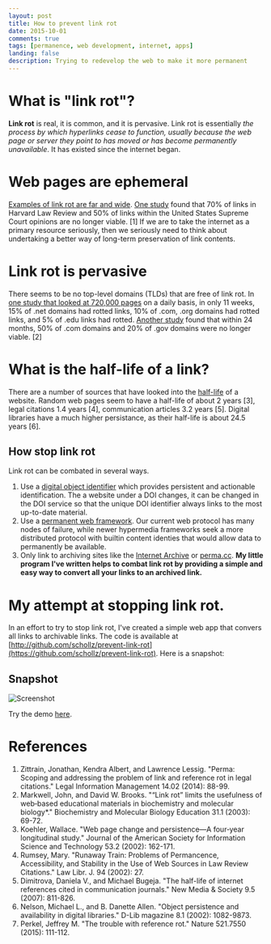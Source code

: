 ```yaml
---
layout: post
title: How to prevent link rot
date: 2015-10-01
comments: true
tags: [permanence, web development, internet, apps]
landing: false
description: Trying to redevelop the web to make it more permanent
---
```


# What is "link rot"?

**Link rot** is real, it is common, and it is pervasive. Link rot is essentially *the process by which hyperlinks cease to function, usually because the web page or server they point to has moved or has become permanently unavailable*. It has existed since the internet began.

# Web pages are ephemeral

[Examples of link rot are far and wide](https://web.archive.org/web/20151001235130/http://www.informationr.net/ir/9-2/paper174.html).  [One study](http://dx.doi.org/10.1017/S1472669614000255) found that 70% of links in Harvard Law Review and 50% of links within the United States Supreme Court opinions are no longer viable. [1] If we are to take the internet as a primary resource seriously, then we seriously need to think about undertaking a better way of long-term preservation of link contents.

# Link rot is pervasive

There seems to be no top-level domains (TLDs) that are free of link rot. In [one study that looked at 720,000 pages](http://research.microsoft.com/pubs/73808/p97-fetterly.pdf) on a daily basis, in only 11 weeks, 15% of .net domains had rotted links, 10% of .com, .org domains had rotted links, and 5% of .edu links had rotted. [Another study](http://dx.doi.org/10.1002/bmb.2003.494031010165) found that within 24 months, 50% of .com domains and 20% of .gov domains were no longer viable. [2]

# What is the half-life of a link?

There are a number of sources that have looked into the [half-life](https://en.wikipedia.org/wiki/Half-life) of a website. Random web pages seem to have a half-life of about 2 years [3], legal citations 1.4 years [4], communication articles 3.2 years [5]. Digital libraries have a much higher persistance, as their half-life is about 24.5 years [6].

## How stop link rot

Link rot can be combated in several ways.

1. Use a [digital object identifier](http://www.doi.org/) which provides persistent and actionable identification. The a website under a DOI changes, it can be changed in the DOI service so that the unique DOI identifier always links to the most up-to-date material.
2. Use a [permanent web framework](http://ipfs.io/). Our current web protocol has many nodes of failure, while newer hypermedia frameworks seek a more distributed protocol with builtin content identies that would allow data to permanently be available.
3. Only link to archiving sites like the [Internet Archive](https://archive.org/web/) or [perma.cc](https://perma.cc/). **My little program I've written helps to combat link rot by providing a simple and easy way to convert all your links to an archived link.**

# My attempt at stopping link rot.

In an effort to try to stop link rot, I've created a simple web app that convers all links to archivable links. The code is available at [http://github.com/schollz/prevent-link-rot](https://github.com/schollz/prevent-link-rot). Here is a snapshot:

## Snapshot

![Screenshot](http://i.imgur.com/LSM8HUU.jpg)

Try the demo [here](http://permalinker.duckdns.org/).

# References


1. Zittrain, Jonathan, Kendra Albert, and Lawrence Lessig. "Perma: Scoping and addressing the problem of link and reference rot in legal citations." Legal Information Management 14.02 (2014): 88-99.
2. Markwell, John, and David W. Brooks. "“Link rot” limits the usefulness of web‐based educational materials in biochemistry and molecular biology*." Biochemistry and Molecular Biology Education 31.1 (2003): 69-72.
3. Koehler, Wallace. "Web page change and persistence—A four‐year longitudinal study." Journal of the American Society for Information Science and Technology 53.2 (2002): 162-171.
4. Rumsey, Mary. "Runaway Train: Problems of Permancence, Accessibility, and Stability in the Use of Web Sources in Law Review Citations." Law Libr. J. 94 (2002): 27.
5. Dimitrova, Daniela V., and Michael Bugeja. "The half-life of internet references cited in communication journals." New Media & Society 9.5 (2007): 811-826.
6. Nelson, Michael L., and B. Danette Allen. "Object persistence and availability in digital libraries." D-Lib magazine 8.1 (2002): 1082-9873.
7. Perkel, Jeffrey M. "The trouble with reference rot." Nature 521.7550 (2015): 111-112.
